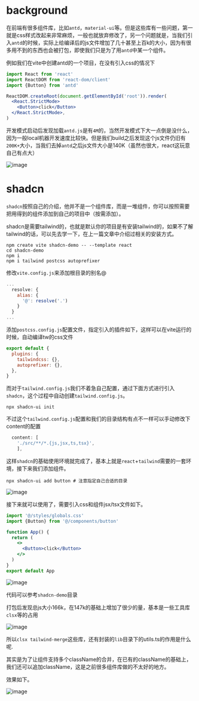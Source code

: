 # background
在前端有很多组件库，比如`antd`，`material-ui`等。但是这些库有一些问题，第一就是css样式改起来非常麻烦，一般也就放弃修改了，另一个问题就是，当我们引入`antd`的时候，实际上给编译后的js文件增加了几十甚至上百k的大小，因为有很多用不到的东西也会被打包，即使我们只是为了用`antd`中某一个组件。

例如我们在vite中创建antd的一个项目，在没有引入css的情况下
```jsx
import React from 'react'
import ReactDOM from 'react-dom/client'
import {Button} from 'antd'

ReactDOM.createRoot(document.getElementById('root')).render(
  <React.StrictMode>
    <Button>click</Button>
  </React.StrictMode>,
)
```
开发模式启动后发现加载`antd.js`是有`4M`的，当然开发模式下大一点倒是没什么，因为一般local机器开发速度比较快。但是我们build之后发现这个js文件仍旧有`200K+`大小，当我们去掉`antd`之后js文件大小是140K（虽然也很大，react这玩意自己有点大）

![image](https://i.imgur.com/yIkFebC.png)
# shadcn
`shadcn`按照自己的介绍，他并不是一个组件库，而是一堆组件，你可以按照需要把用得到的组件添加到自己的项目中（按需添加）。

shadcn是需要tailwind的，也就是默认你的项目是有安装tailwind的，如果不了解tailwind的话，可以先去学一下，在上一篇文章中介绍过相关的安装方式。
```shell
npm create vite shadcn-demo -- --template react
cd shadcn-demo
npm i
npm i tailwind postcss autoprefixer
```
修改`vite.config.js`来添加根目录的别名@
```js
...
  resolve: {
    alias: {
      '@': resolve('.')
    }
  }
...
```
添加`postcss.config.js`配置文件，指定引入的插件如下，这样可以在vite运行的时候，自动编译tw的css文件
```js
export default {
  plugins: {
    tailwindcss: {},
    autoprefixer: {},
  },
}
```
而对于`tailwind.config.js`我们不着急自己配置，通过下面方式进行引入`shadcn`，这个过程中自动创建`tailwind.config.js`。
```shell
npx shadcn-ui init
```
不过这个`tailwind.config.js`配置和我们的目录结构有点不一样可以手动修改下content的配置
```js
  content: [
    './src/**/*.{js,jsx,ts,tsx}',
	],
```
这样`shadcn`的基础使用环境就完成了，基本上就是`react`+`tailwind`需要的一套环境，接下来我们添加组件。

```shell
npx shadcn-ui add button # 注意指定自己合适的目录
```
![image](https://i.imgur.com/IzExngN.png)

接下来就可以使用了，需要引入css和组件jsx/tsx文件如下。
```jsx
import '@/styles/globals.css'
import {Button} from '@/components/button'

function App() {
  return (
    <>
      <Button>click</Button>
    </>
  )
}
export default App
```
![image](https://i.imgur.com/MMmPZoV.png)

代码可以参考`shadcn-demo`目录

打包后发现总js大小166k，在147k的基础上增加了很少的量，基本是一些工具库`clsx`等的占用

![image](https://i.imgur.com/R2tYOAI.png)

所以`clsx tailwind-merge`这些库，还有封装的`lib`目录下的utils.ts的作用是什么呢.

其实是为了让组件支持多个className的合并，在已有的className的基础上，我们还可以追加className，这是之前很多组件库做的不太好的地方。

效果如下。

![image](https://i.imgur.com/iJvornX.png)
